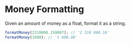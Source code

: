 # Money Formatting

Given an amount of money as a float, format it as a string.

```javascript
formatMoney(2310000.159897); // '2 310 000.16'
formatMoney(1600); // '1 600.00'
```
